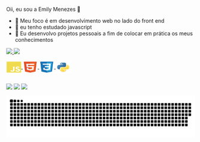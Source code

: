 Oii, eu sou a Emily Menezes 👋 
- 👀 Meu foco é em desenvolvimento web no lado do front end
- 🌱 eu tenho estudado javascript
- 💞️ Eu desenvolvo projetos pessoais a fim de colocar em prática os meus conhecimentos

<div>
  <a href="https://github.com/emilylmenezes">
  <img height="150em" src="https://github-readme-stats.vercel.app/api?username=emilylmenezes&show_icons=true&theme=dark&include_all_commits=true&count_private=true"/>
  <img height="150em" src="https://github-readme-stats.vercel.app/api/top-langs/?username=emilylmenezes&layout=compact&langs_count=7&theme=dark"/>
</div>

<div style="display: inline_block"><br>
  <img align="center" alt="emy-Js" height="30" width="40" src="https://raw.githubusercontent.com/devicons/devicon/master/icons/javascript/javascript-plain.svg">
  <img align="center" alt="emy-HTML" height="30" width="40" src="https://raw.githubusercontent.com/devicons/devicon/master/icons/html5/html5-original.svg">
  <img align="center" alt="emy-CSS" height="30" width="40" src="https://raw.githubusercontent.com/devicons/devicon/master/icons/css3/css3-original.svg">
  <img align="center" alt="emy-Python" height="30" width="40" src="https://raw.githubusercontent.com/devicons/devicon/master/icons/python/python-original.svg">
</div>
  
  ##
 
 <div> 
  <a href="https://www.youtube.com/channel/UC1r3hZ_jzG-5hLtTZ4W_KBQ" target="_blank"><img src="https://img.shields.io/badge/YouTube-FF0000?style=for-the-badge&logo=youtube&logoColor=white" target="_blank"></a>
  <a href="https://www.instagram.com/_emilylmenezes/" target="_blank"><img src="https://img.shields.io/badge/-Instagram-%23E4405F?style=for-the-badge&logo=instagram&logoColor=white" target="_blank"></a>
  <a href="https://www.linkedin.com/in/emily-menezes-1342481a3/" target="_blank"><img src="https://img.shields.io/badge/-LinkedIn-%230077B5?style=for-the-badge&logo=linkedin&logoColor=white" target="_blank"></a> 

  ![Snake animation](https://github.com/emilylmenezes/emilylmenezes/blob/output/github-contribution-grid-snake.svg)
